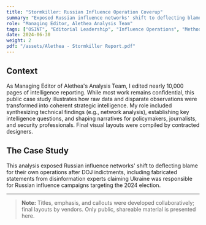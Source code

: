 ```yaml
---
title: "Stormkiller: Russian Influence Operation Coverup"
summary: "Exposed Russian influence networks' shift to deflecting blame for their own operations after DOJ indictments, including fabricated statements from disinformation experts."
role: "Managing Editor, Alethea Analysis Team"
tags: ["OSINT", "Editorial Leadership", "Influence Operations", "Methodology"]
date: 2024-06-30
weight: 2
pdf: "/assets/Alethea - Stormkiller Report.pdf"
---
```


## Context

As Managing Editor of Alethea's Analysis Team, I edited nearly 10,000 pages of intelligence reporting. While most work remains confidential, this public case study illustrates how raw data and disparate observations were transformed into coherent strategic intelligence. My role included synthesizing technical findings (e.g., network analysis), establishing key intelligence questions, and shaping narratives for policymakers, journalists, and security professionals. Final visual layouts were compiled by contracted designers.

## The Case Study

This analysis exposed Russian influence networks' shift to deflecting blame for their own operations after DOJ indictments, including fabricated statements from disinformation experts claiming Ukraine was responsible for Russian influence campaigns targeting the 2024 election.

---

> **Note:** Titles, emphasis, and callouts were developed collaboratively; final layouts by vendors. Only public, shareable material is presented here.
